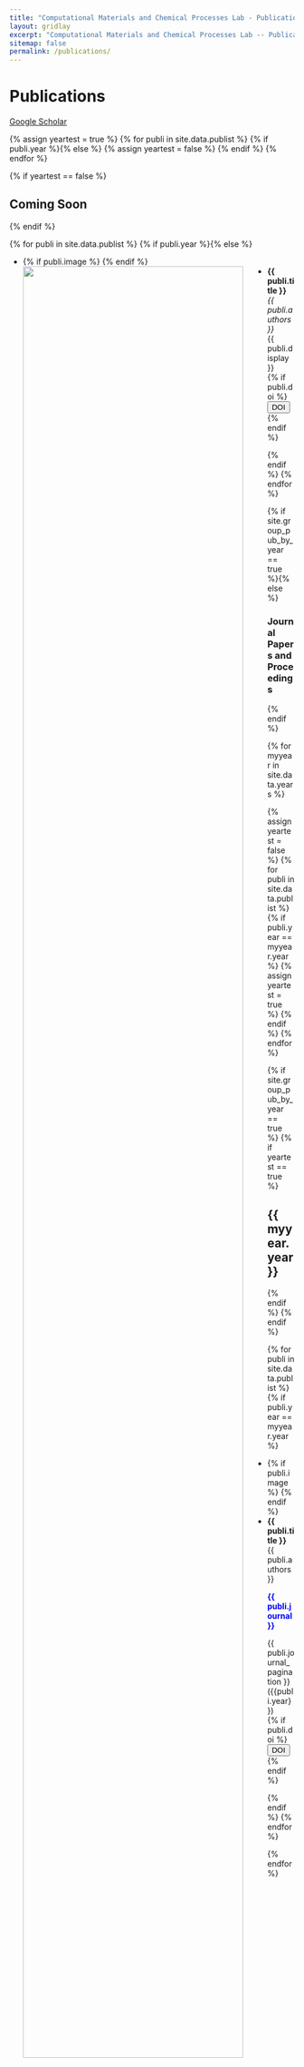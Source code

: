 ```yaml
---
title: "Computational Materials and Chemical Processes Lab - Publications"
layout: gridlay
excerpt: "Computational Materials and Chemical Processes Lab -- Publications."
sitemap: false
permalink: /publications/
---
```



# Publications

[Google Scholar](https://scholar.google.com/citations?hl=en&user=1bRl4o4AAAAJ)

{% assign yeartest = true %}
{% for publi in site.data.publist %}
  {% if publi.year %}{% else %}
   {% assign yeartest = false %}
  {% endif %}
{% endfor %}

{% if yeartest == false %}
## Coming Soon
{% endif %}

{% for publi in site.data.publist %}
  {% if publi.year %}{% else %}
  <div class="well-sm">
  <ul class="flex-container">
  <li class="flex-item1">
  {% if publi.image %}
   <img src="{{ site.url }}{{ site.baseurl }}/images/pubpic/{{ publi.image }}" class="img-responsive" width="90%" style="float: left" />
  {% endif %}
  </li>
  <li class="flex-item2">
  <strong> {{ publi.title }}</strong><br/>
  <i>{{ publi.authors }} </i><br/>
  {{ publi.display }}<br/>
  {% if publi.doi %}<a href="http://dx.doi.org/{{ publi.doi }}" target="blank"><button class="btn-doi">DOI</button></a> {% endif %}
  </li>
  </ul>
  </div>
  {% endif %}
{% endfor %}

{% if site.group_pub_by_year == true %}{% else %}
### Journal Papers and Proceedings
{% endif %}

{% for myyear in site.data.years %}

{% assign yeartest = false %}
{% for publi in site.data.publist %}
  {% if publi.year == myyear.year %}
   {% assign yeartest = true %}
  {% endif %}
{% endfor %}

{% if site.group_pub_by_year == true %}
{% if yeartest == true %}
## {{ myyear.year }}
{% endif %}
{% endif %}

{% for publi in site.data.publist %}
{% if publi.year == myyear.year %}

<div class="well-sm">
<ul class="flex-container">
<li class="flex-item1">
  {% if publi.image %}
   <img src="{{ site.url }}{{ site.baseurl }}/images/pubpic/{{ publi.image }}" class="img-responsive" width="90%" style="float: left" />
  {% endif %}
</li>
<li class="flex-item2">
  <b>{{ publi.title }}</b><br/>
  {{ publi.authors }}<br/>
  <p style="color:blue"><b>{{ publi.journal }}</b></p> {{ publi.journal_pagination }} ({{publi.year}}) <br/>
  {% if publi.doi %}<a href="http://dx.doi.org/{{ publi.doi }}" target="blank"><button class="btn-doi">DOI</button></a> {% endif %}

</li>
</ul>
</div>
{% endif %}
{% endfor %}

{% endfor %}
